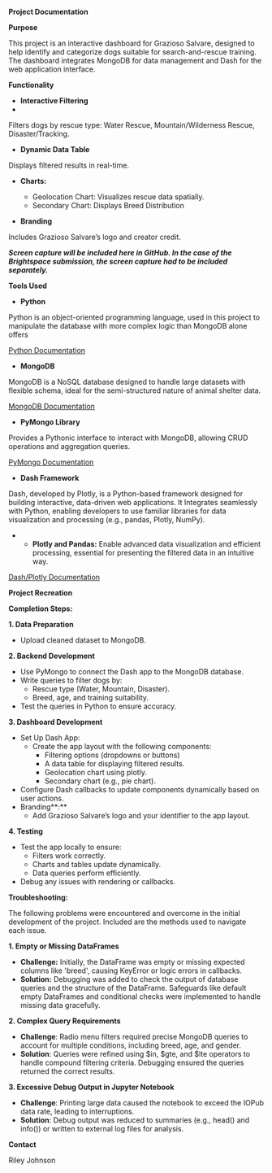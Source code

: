 **Project Documentation**

**Purpose**

This project is an interactive dashboard for Grazioso Salvare, designed to help identify and categorize dogs suitable for search-and-rescue training. The dashboard integrates MongoDB for data management and Dash for the web application interface.

**Functionality**

- **Interactive Filtering**
- 
Filters dogs by rescue type: Water Rescue, Mountain/Wilderness Rescue, Disaster/Tracking.

- **Dynamic Data Table**
  
Displays filtered results in real-time.

- **Charts:**
  
  - Geolocation Chart: Visualizes rescue data spatially.
  - Secondary Chart: Displays Breed Distribution
    
- **Branding**
  
Includes Grazioso Salvare’s logo and creator credit.

**_Screen capture will be included here in GitHub. In the case of the Brightspace submission, the screen capture had to be included separately._**

**Tools Used**

- **Python**

Python is an object-oriented programming language, used in this project to manipulate the database with more complex logic than MongoDB alone offers

[Python Documentation](https://www.python.org/)

- **MongoDB**

MongoDB is a NoSQL database designed to handle large datasets with flexible schema, ideal for the semi-structured nature of animal shelter data.

[MongoDB Documentation](https://www.mongodb.com/docs/)

- **PyMongo Library**

Provides a Pythonic interface to interact with MongoDB, allowing CRUD operations and aggregation queries.

[PyMongo Documentation](https://pymongo.readthedocs.io/)

- **Dash Framework**

Dash, developed by Plotly, is a Python-based framework designed for building interactive, data-driven web applications. It Integrates seamlessly with Python, enabling developers to use familiar libraries for data visualization and processing (e.g., pandas, Plotly, NumPy).

- - **Plotly and Pandas:** Enable advanced data visualization and efficient processing, essential for presenting the filtered data in an intuitive way.

[Dash/Plotly Documentation](https://dash.plotly.com/)

**Project Recreation**

**Completion Steps:**

**1\. Data Preparation**

- Upload cleaned dataset to MongoDB.

**2\. Backend Development**

- Use PyMongo to connect the Dash app to the MongoDB database.
- Write queries to filter dogs by:
  - Rescue type (Water, Mountain, Disaster).
  - Breed, age, and training suitability.
- Test the queries in Python to ensure accuracy.

**3\. Dashboard Development**

- Set Up Dash App:
  - Create the app layout with the following components:
    - Filtering options (dropdowns or buttons)
    - A data table for displaying filtered results.
    - Geolocation chart using plotly.
    - Secondary chart (e.g., pie chart).
- Configure Dash callbacks to update components dynamically based on user actions.
- Branding**:**
  - Add Grazioso Salvare’s logo and your identifier to the app layout.

**4\. Testing**

- Test the app locally to ensure:
  - Filters work correctly.
  - Charts and tables update dynamically.
  - Data queries perform efficiently.
- Debug any issues with rendering or callbacks.

**Troubleshooting:**

The following problems were encountered and overcome in the initial development of the project. Included are the methods used to navigate each issue.

**1\. Empty or Missing DataFrames**

- **Challenge:** Initially, the DataFrame was empty or missing expected columns like 'breed', causing KeyError or logic errors in callbacks.
- **Solution:** Debugging was added to check the output of database queries and the structure of the DataFrame. Safeguards like default empty DataFrames and conditional checks were implemented to handle missing data gracefully.

**2\. Complex Query Requirements**

- **Challenge**: Radio menu filters required precise MongoDB queries to account for multiple conditions, including breed, age, and gender.
- **Solution**: Queries were refined using $in, $gte, and $lte operators to handle compound filtering criteria. Debugging ensured the queries returned the correct results.

**3\. Excessive Debug Output in Jupyter Notebook**

- **Challenge**: Printing large data caused the notebook to exceed the IOPub data rate, leading to interruptions.
- **Solution**: Debug output was reduced to summaries (e.g., head() and info()) or written to external log files for analysis.

**Contact**

Riley Johnson
